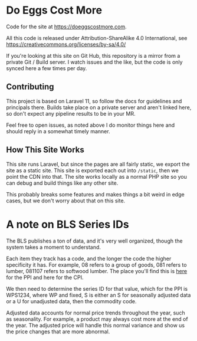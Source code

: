 # Do Eggs Cost More

Code for the site at https://doeggscostmore.com.

All this code is released under  Attribution-ShareAlike 4.0 International, see
https://creativecommons.org/licenses/by-sa/4.0/

If you're looking at this site on Git Hub, this repository is a mirror from a
private Git / Build server.  I watch issues and the like, but the code is only
synced here a few times per day.

## Contributing

This project is based on Laravel 11, so follow the docs for guidelines and
principals there.  Builds take place on a private server and aren't linked here,
so don't expect any pipeline results to be in your MR.

Feel free to open issues, as noted above I do monitor things here and should
reply in a somewhat timely manner.

## How This Site Works

This site runs Laravel, but since the pages are all fairly static, we export the
site as a static site.  This site is exported each out into `/static`, then we
point the CDN into that.  The site works locally as a normal PHP site so you can
debug and build things like any other site.

This probably breaks some features and makes things a bit weird in edge cases,
but we don't worry about that on this site.

# A note on BLS Series IDs

The BLS publishes a ton of data, and it's very well organized, though the system
takes a moment to understand.

Each item they track has a code, and the longer the code the higher specificity
it has.  For example, 08 refers to a group of goods, 081 refers to lumber,
081107 refers to softwood lumber.  The place you'll find this is
[here](https://www.bls.gov/web/ppi/ppi_dr.pdf) for the PPI and here for the CPI.

We then need to determine the series ID for that value, which for the PPI is
WPS1234, where WP and fixed, S is either an S for seasonally adjusted data or a
U for unadjusted data, then the commodity code.

Adjusted data accounts for normal price trends throughout the year, such as
seasonality.  For example, a product may always cost more at the end of the
year.  The adjusted price will handle this normal variance and show us the price
changes that are more abnormal.

